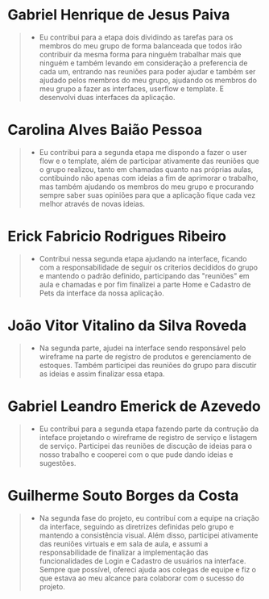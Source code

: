 # Gabriel Henrique de Jesus Paiva 

>- Eu contribui para a etapa dois dividindo as tarefas para os membros do meu grupo de forma balanceada que todos irão contribuir da mesma forma para ninguém trabalhar mais que ninguém e também levando em consideração a preferencia de cada um, entrando nas reuniões para poder ajudar e também ser ajudado pelos membros do meu grupo, ajudando os membros do meu grupo a fazer as interfaces, userflow e template. E desenvolvi duas interfaces da aplicação.

# Carolina Alves Baião Pessoa 
>- Eu contribui para a segunda etapa me dispondo a fazer o user flow e o template, além de participar ativamente das reuniões que o grupo realizou, tanto em chamadas quanto nas próprias aulas, contibuindo não apenas com ideias a fim de aprimorar o trabalho, mas também ajudando os membros do meu grupo e procurando sempre saber suas opiniões para que a aplicação fique cada vez melhor através de novas ideias. 

# Erick Fabricio Rodrigues Ribeiro
>- Contribui nessa segunda etapa ajudando na interface, ficando com a responsabilidade de seguir os criterios decididos do grupo e mantendo o padrão definido, participando das "reuniões" em aula e chamadas e por fim finalizei a parte Home e Cadastro de Pets da interface da nossa aplicação.

# João Vitor Vitalino da Silva Roveda
>- Na segunda parte, ajudei na interface sendo responsável pelo wireframe na parte de registro de produtos e gerenciamento de estoques. Também participei das reuniões do grupo para discutir as ideias e assim finalizar essa etapa. 

# Gabriel Leandro Emerick de Azevedo
>- Eu contribui para a segunda etapa fazendo parte da contrução da inteface projetando o wireframe de registro de serviço e listagem de serviço. Participei das reuniões de discução de ideias para o nosso trabalho e cooperei com o que pude dando ideias e sugestões.

# Guilherme Souto Borges da Costa
>- Na segunda fase do projeto, eu contribuí com a equipe na criação da interface, seguindo as diretrizes definidas pelo grupo e mantendo a consistência visual. Além disso, participei ativamente das reuniões virtuais e em sala de aula, e assumi a responsabilidade de finalizar a implementação das funcionalidades de Login e Cadastro de usuários na interface. Sempre que possível, ofereci ajuda aos colegas de equipe e fiz o que estava ao meu alcance para colaborar com o sucesso do projeto.

